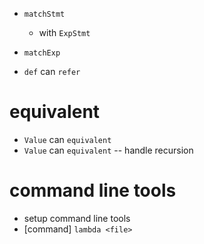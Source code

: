 - `matchStmt`

  - with `ExpStmt`

- `matchExp`

- `def` can `refer`

# equivalent

- `Value` can `equivalent`
- `Value` can `equivalent` -- handle recursion

# command line tools

- setup command line tools
- [command] `lambda <file>`
